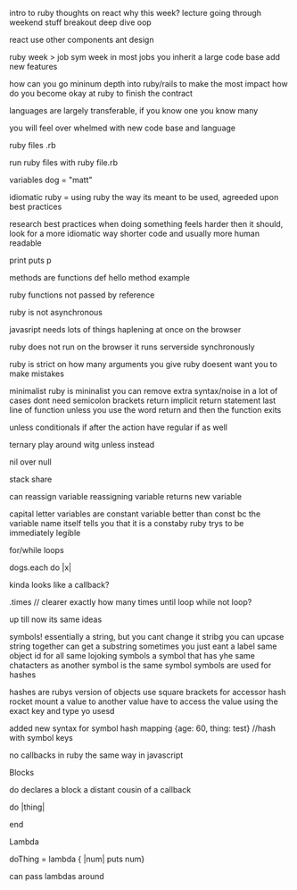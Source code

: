 

intro to ruby
thoughts on react
why this week?
lecture going through weekend stuff 
breakout deep dive oop

react use other components ant design

ruby week  > job sym week
in most jobs you inherit a large code base 
add new features 

how can you go mininum depth into ruby/rails to make the most impact
how do you become okay at ruby to finish the contract

languages are largely transferable, if you know one you know many 

you will feel over whelmed with new code base and language

ruby files .rb

run ruby files with
ruby file.rb

variables 
dog = "matt"

idiomatic ruby = using ruby the way its meant to be used, agreeded upon best practices 

research best practices 
when doing something feels harder then it should, look for a more idiomatic way
shorter code and usually more human readable 

print 
puts 
p

methods are functions 
def hello method example 

ruby functions not passed by reference 


ruby is not asynchronous

javasript needs lots of things haplening at once on the browser

ruby does not run on the browser it runs serverside 
synchronously

ruby is strict on how many arguments you give 
ruby doesent want you to make mistakes 

minimalist
ruby is mininalist you can remove extra syntax/noise in a lot of cases 
dont need 
semicolon
brackets 
return 
 implicit return statement 
 last line of function 
 unless you use the word return 
and then the function exits 

unless conditionals
if after the action
have regular if as well

ternary
play around witg unless instead 

nil over null


stack share 

can reassign variable
reassigning variable returns new variable 

capital letter variables are constant variable
better than const bc the variable name itself tells you that it is a constaby
ruby trys to be immediately legible 

for/while loops

dogs.each  do |x| 

kinda looks like a callback?

.times // clearer exactly how many times 
until loop
while not loop?

up till now its same ideas 

symbols!
essentially a string, but you cant change it 
stribg you can upcase string together  can get a substring
sometimes you just eant a label 
same object id for all same lojoking symbols
a symbol that has yhe same chatacters as another symbol is the same symbol
symbols are used for hashes 

hashes
are rubys version of objects 
use square brackets for accessor
hash rocket 
mount a value to another value 
have to access the value using the exact key and type yo usesd

added new syntax for symbol hash mapping
{age: 60, thing: test} //hash with symbol keys

no callbacks in ruby the same way in javascript

Blocks

do declares a block a distant cousin of a callback 

do |thing|

end

Lambda

doThing = lambda { |num| puts num}

can pass lambdas around 